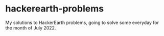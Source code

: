 # hackerearth-problems
My solutions to HackerEarth problems, going to solve some everyday for the month of July 2022.
